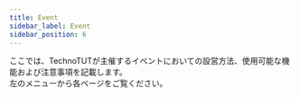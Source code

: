 ```yaml
---
title: Event
sidebar_label: Event
sidebar_position: 6
---
```


ここでは、TechnoTUTが主催するイベントにおいての設営方法、使用可能な機能および注意事項を記載します。  
左のメニューから各ページをご覧ください。